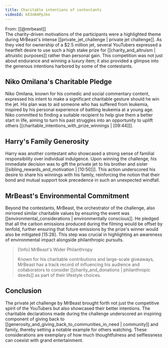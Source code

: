 ```yaml
---
title: Charitable intentions of contestants
videoId: kX3nB4PpJko
---
```


From: [[@mrbeast]] <br/> 
The charity-driven motivations of the participants were a highlighted theme during MrBeast's intense [[private_jet_challenge | private jet challenge]]. As they vied for ownership of a $2.5 million jet, several YouTubers expressed a heartfelt desire to use such a high stake prize for [[charity_and_altruism | altruistic purposes]] rather than personal gain. This competition was not just about endurance and winning a luxury item; it also provided a glimpse into the generous intentions harbored by some of the contestants.

## Niko Omilana's Charitable Pledge

Niko Omilana, known for his comedic and social commentary content, expressed his intent to make a significant charitable gesture should he win the jet. His plan was to aid someone who has suffered from leukemia, inspired by his personal experience of battling leukemia at a young age. Niko committed to finding a suitable recipient to help give them a better start in life, aiming to turn his past struggles into an opportunity to uplift others [[charitable_intentions_with_prize_winnings | [09:44]]].

## Harry's Family Generosity

Harry was another contestant who showcased a strong sense of familial responsibility over individual indulgence. Upon winning the challenge, his immediate decision was to gift the private jet to his brother and sister [[sibling_rewards_and_motivation | [10:50]]]. This action underscored his desire to share his winnings with his family, reinforcing the notion that their bond and mutual support took precedence in such an unexpected windfall.

## MrBeast's Environmental Commitment

Beyond the contestants, MrBeast, the orchestrator of the challenge, also mirrored similar charitable values by ensuring the event was [[environmental_considerations | environmentally conscious]]. He pledged that all the carbon emissions produced during the filming would be offset by tenfold, further ensuring that future emissions by the prize's winner would also be mitigated <a class="yt-timestamp" data-t="15:28">[15:28]</a>. This step was crucial in highlighting an awareness of environmental impact alongside philanthropic pursuits.

> [!info] MrBeast's Wider Philanthropy
> 
> Known for his charitable contributions and large-scale giveaways, MrBeast has a track record of influencing his audience and collaborators to consider [[charity_and_donations | philanthropic deeds]] as part of their lifestyle choices.

## Conclusion

The private jet challenge by MrBeast brought forth not just the competitive spirit of the YouTubers but also showcased their better intentions. The charitable declarations made during the challenge underscored an inspiring component of giving back to [[generosity_and_giving_back_to_communities_in_need | community]] and family, thereby setting a notable example for others watching. These considerations are exemplary of how much thoughtfulness and selflessness can coexist with grand entertainment.